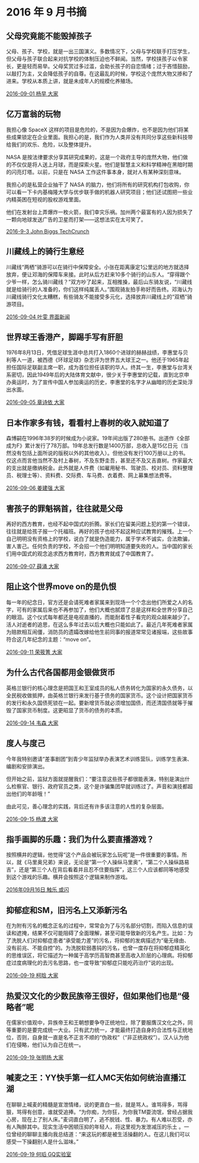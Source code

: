 # 2016 年 9 月书摘

## 父母究竟能不能毁掉孩子

父母、孩子、学校，就是一出三国演义。多数情况下，父母与学校联手打压学生，但父母与孩子联合起来对抗学校的体制压迫也不鲜闻。当然，学校挟孩子以令家长，更是轻而易举。父母奖赏过多过滥，会助长孩子的自恋情绪；过于吝惜鼓励，以敲打为主，又会降低孩子的自尊。在这最乱的时候，学校这个庞然大物又掺和了进来。学校从本质上讲，就是未成年人的规模化养殖场。

[2016-09-01 杨早  大家](https://mp.weixin.qq.com/s/MYVl1GpbpfiAgpNpxUCMfw)

## 亿万富翁的玩物

我担心像 SpaceX 这样的项目是危险的，不是因为会爆炸，也不是因为他们将某些成果锁定在企业里面。我担心的是，我们作为人类并没有共同分享这些新科技带给我们的欢乐、危险，以及整体提升。

NASA 是按法律要求分享其研究成果的，这是一个政府主导的庞然大物，他们做的不仅仅是将人送上月球，而是探索火星。他们是智慧主义和科学精神在黑暗时期的闪亮灯塔。以前，只是在 NASA 工作这件事本身，就对人有某种深刻意味。

我担心的是私营企业抽干了 NASA 的脑力，他们将所有的研究机构打包收购，你可以看一下卡内基梅隆大学与优步联手做的机器人研究项目；他们还试图把一些业内精英困在短视的股权游戏里面。

他们在发射台上弄爆炸一枚火箭，我们幸灾乐祸。加州两个最富有的人因为损失了一颗向地球发送广告的卫星而打架——这想法实在太可笑了。

[2016-9-3 John Biggs TechCrunch](https://techcrunch.com/2016/09/02/the-billionaires-plaything/)

## 川藏线上的骑行生意经

川藏线“两栖”骑游可以在骑行中保障安全。小张在距离康定1公里远的地方就选择放弃，便让邓海的保障车来接。此时从后方赶来10多个骑行的山东人。“穿得跟个少爷一样，怎么骑川藏线？”双方吵了起来，互相推搡，最后山东骑友说，“川藏线就是给骑行的人准备的，你们这样纯属丢人。”围观骑友拍手称好而告终。邓海认为川藏线骑行文化太糟糕，有些骑友不能接受多元化，选择放弃川藏线上的“双栖”骑游项目。

[2016-09-04 叶雯  界面新闻](https://mp.weixin.qq.com/s/2hD0brIUc57OxVJ1aeK2Kw)

## 世界球王香港产，脚踢手写有肝胆

1976年8月13日，凭借足球生涯中总共打入1860个进球的赫赫战绩，李惠堂与贝利等人一道，被西德《环球足球》杂志评为世界五大球王之一。他还于1965年起担任国际足联副主席一职，成为首位担任该职的华人。终其一生，李惠堂与台湾关系密切，因此1949年后的大陆体育文献中，很少关于李惠堂的记载，直到北京申办奥运时，为了宣传中国人参加奥运的历史，李惠堂的名字才从幽暗的历史深处浮出水面。

[2016-09-05 章诗依  大家](https://mp.weixin.qq.com/s/BkJQC68S8NhsHQcicbcvaA)

## 日本作家多有钱，看看村上春树的收入就知道了

森博嗣在1996年38岁的时候成为小说家。19年间出版了280册书。出道作《全部成为F》累计发行了78万部。19年总发行数是1400万部，总收入是15亿日元（当然没有包括上面所说的版税以外的其他收入）。但他没有发行100万册以上的书。仅这点而言他当然不及村上春树，不及东野圭吾，甚至还不及又吉直树。作家最大的支出就是缴纳税金。此外就是人件费（如雇用秘书、驾驶员、校对员、资料整理员、税理士等）、资料费、交际费、车马费、衣着费、网上募集想法费等。

[2016-09-06 姜建强  大家](https://mp.weixin.qq.com/s/LervuJ9TD22MWLLJmGYtzw)

## 害孩子的罪魁祸首，往往就是父母

再好的西方教育，也经不起中国式的折腾。家长们在留美问题上犯的第一个错误，往往就是给孩子报一个托福班。再好的孩子也经不起这种应试教育的摧残。上一个自己明明没有资格上的学校，说白了就是伪造能力，属于学术不诚实，合法欺骗，害人害己。任何负责的学校，不会招一个他们明明知道要失败的人。当中国的家长们用中国式的观念追求西方教育时，西方教育就成了中国教育了。

[2016-09-07 薛涌  大家](https://mp.weixin.qq.com/s/SgABXJh3t1xpa8BWLl2yOg)

## 阻止这个世界move on的是仇恨

每一年的纪念日，官方还是会请死难者家属来到现场一个个念出他们所爱之人的名字，可有的家属后来也不再参加了，他们大概也腻烦了总是这样和全世界分享自己的眼泪。这个仪式每年都还是电视直播的，而能耐着性子看完的观众越来越少了。活人对逝者的追思，在这么多年过去以后大概也只能如此了。最近几年死难者家属为赔款相互闹僵，消防员的遗孀改嫁给他生前同事的报道常常见诸报端，这些故事符合这几年纪念的主题：“move on”。

[2016-09-11 荣筱箐  大家](https://mp.weixin.qq.com/s/d4nFRV_LeLsBxBXbLKJ-gA)

## 为什么古代各国都用金银做货币

英格兰银行的核心理念是把国王和王室成员的私人债务转化为国家的永久债务，以全民税收做抵押，由英格兰银行来发行基于债务的国家货币。这个设计把国家货币的发行和永久国债死锁在一起。要新增货币就必须增加国债，而还清国债就等于摧毁了国家货币制度。这更昭显了货币的债务的本质。

[2016-09-14 韦森  大家](https://mp.weixin.qq.com/s/Z0HgoNrPAj1n44SI8sD8Zw)

## 度人与度己

今年我特别邀请“差事剧团”到青少年监狱举办表演艺术训练营队，训练学生表演、编剧和安排演出。

但开始之前，监狱方面就提醒我们：“要注意这些孩子都很能表演，特别是演出什么检察官、银行、政府官员之类，这个是诈骗集团早就训练过了。声音和演技都超出他们的年龄哦！”

由此可见，善心理念的实践，背后还有许多该注意的人性的复杂层面。

[2016-09-15 杨渡  大家](https://mp.weixin.qq.com/s/0EzYs3EHwupTOShaRA1BRg)

## 指手画脚的乐趣：我们为什么要直播游戏？

按照横井的逻辑，他觉得“这个产品会被玩家怎么玩呢”是一件很重要的事情。所以，就《马里奥兄弟》来说，无论是“第一个人操纵马里奥”，“第二个人操纵路易吉”，还是“第三个人在背后看着并且忍不住要指挥”，这三个人应该都同等地感受到这个游戏的乐趣。横井会按照这个逻辑来制作游戏。

[2016年09月16日 触乐 或闪](http://www.chuapp.com/2016/09/16/268035.html)

## 抑郁症和SM，旧污名上又添新污名

在为附有污名的概念正名的过程中，常常会为了与污名部分切割，而陷入信息的误读和遮掩，结果不仅可能阻碍了全面理解，甚至可能导致新的污名产生。比如：为了洗脱人们对抑郁症患者“承受能力差”的污名，将抑郁的发病描述为“毫无缘由、没有前兆、不能自控”的。为洗脱软弱愚钝的污名，也曾一度存在将抑郁症精英化的思维误区，将它描述为一种属于高学历高智商甚至高收入阶层的心理病。将抑郁症过度病理化的去污名思路，也一度导致“抑郁症只能吃药治疗”说的出现。

[2016-09-19 柯晗  大家](https://mp.weixin.qq.com/s/qTX7DozyKVvXJFC0B6nP1Q)

## 热爱汉文化的少数民族帝王很好，但如果他们也是“侵略者”呢

在儒家价值观中，异族帝王和王朝想要争夺正统地位，除了要服膺汉文化之外，同等重要的是要完成统一大业。只有武力统一，才能最终打造自身的合法性与正统地位，否则，自身就一直是名不正言不顺的“伪政权”（“非正统政权”）。汉人认为他们在侵略，他们认为自己在统一。

[2016-09-19 张明扬  大家](https://mp.weixin.qq.com/s/-_9PdmWuY-3gtqHtt5sZfg)

## 喊麦之王：YY快手第一红人MC天佑如何统治直播江湖

在聊聊上喊麦的精髓是宣泄情绪，说的更直白一些，就是骂人。谁骂得多，骂得狠，骂得有创意，谁就受追捧。“为你痴，为你狂，为你我TM耍流氓，曾经占据我心房，现在上了别人床。”麦词直白明了，逃不脱钱、性、暴力。有人难以忍受，亦有人陶醉其中。现实生活中困顿压抑的年轻人，将这里视为发泄减压的乐土 。一位曾经的聊聊主播向我总结道：“来这玩的都是被生活操翻的人。在这儿我们可以感受一下操翻别人是什么滋味。”

[2016-09-19 何瑫  GQ实验室](https://mp.weixin.qq.com/s/NW1Bo-HE9JuMmZqnrkO1UQ)

